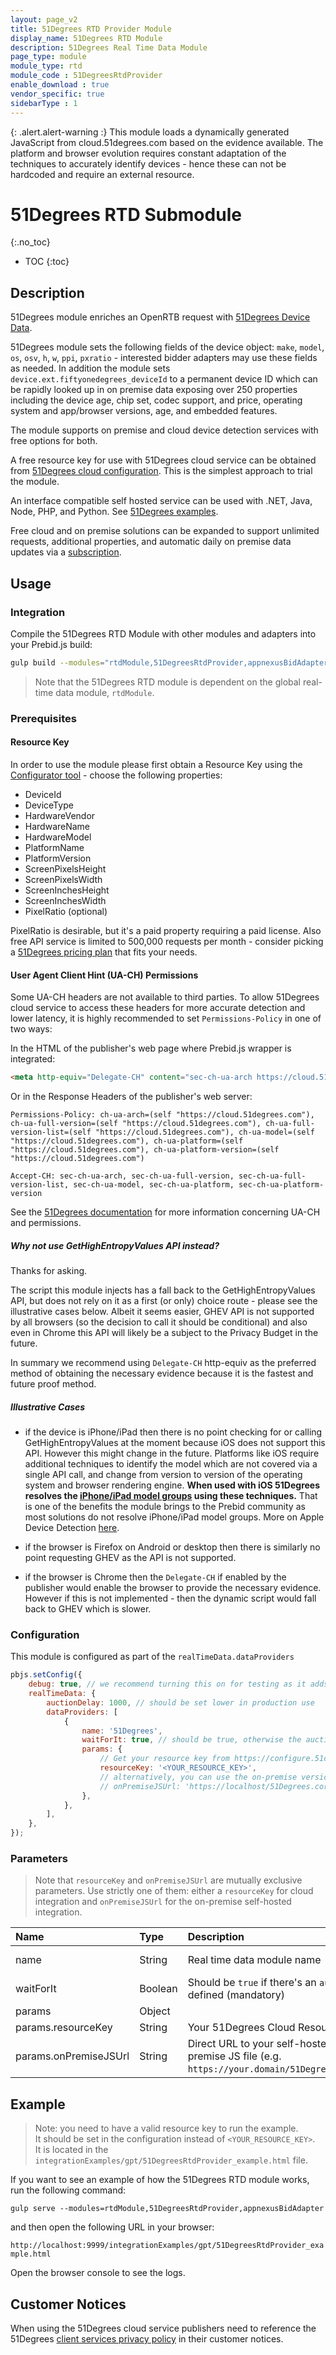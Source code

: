 ```yaml
---
layout: page_v2
title: 51Degrees RTD Provider Module
display_name: 51Degrees RTD Module
description: 51Degrees Real Time Data Module
page_type: module
module_type: rtd
module_code : 51DegreesRtdProvider
enable_download : true
vendor_specific: true
sidebarType : 1
---
```


{: .alert.alert-warning :}
This module loads a dynamically generated JavaScript from cloud.51degrees.com based on the evidence available. The platform and browser evolution requires constant adaptation of the techniques to accurately identify devices - hence these can not be hardcoded and require an external resource.

# 51Degrees RTD Submodule

{:.no_toc}

* TOC
{:toc}

## Description

51Degrees module enriches an OpenRTB request with [51Degrees Device Data](https://51degrees.com/documentation/index.html).

51Degrees module sets the following fields of the device object: `make`, `model`, `os`, `osv`, `h`, `w`, `ppi`, `pxratio` - interested bidder adapters may use these fields as needed. In addition the module sets `device.ext.fiftyonedegrees_deviceId` to a permanent device ID which can be rapidly looked up in on premise data exposing over 250 properties including the device age, chip set, codec support, and price, operating system and app/browser versions, age, and embedded features.

The module supports on premise and cloud device detection services with free options for both. 

A free resource key for use with 51Degrees cloud service can be obtained from [51Degrees cloud configuration](https://configure.51degrees.com/tWrhNfY6).  This is the simplest approach to trial the module.

An interface compatible self hosted service can be used with .NET, Java, Node, PHP, and Python.  See [51Degrees examples](https://51degrees.com/documentation/_examples__device_detection__getting_started__web__on_premise.html).

Free cloud and on premise solutions can be expanded to support unlimited requests, additional properties, and automatic daily on premise data updates via a [subscription](https://51degrees.com/pricing).

## Usage

### Integration

Compile the 51Degrees RTD Module with other modules and adapters into your Prebid.js build:

```bash
gulp build --modules="rtdModule,51DegreesRtdProvider,appnexusBidAdapter,..."  
```

> Note that the 51Degrees RTD module is dependent on the global real-time data module, `rtdModule`.

### Prerequisites

#### Resource Key

In order to use the module please first obtain a Resource Key using the [Configurator tool](https://configure.51degrees.com/tWrhNfY6) - choose the following properties:

* DeviceId
* DeviceType
* HardwareVendor
* HardwareName
* HardwareModel
* PlatformName 
* PlatformVersion
* ScreenPixelsHeight
* ScreenPixelsWidth
* ScreenInchesHeight
* ScreenInchesWidth
* PixelRatio (optional)

PixelRatio is desirable, but it's a paid property requiring a paid license.  Also free API service is limited to 500,000 requests per month - consider picking a [51Degrees pricing plan](https://51degrees.com/pricing) that fits your needs. 

#### User Agent Client Hint (UA-CH) Permissions

Some UA-CH headers are not available to third parties. To allow 51Degrees cloud service to access these headers for more accurate detection and lower latency, it is highly recommended to set `Permissions-Policy` in one of two ways:

In the HTML of the publisher's web page where Prebid.js wrapper is integrated:

```html
<meta http-equiv="Delegate-CH" content="sec-ch-ua-arch https://cloud.51degrees.com; sec-ch-ua-full-version https://cloud.51degrees.com; sec-ch-ua-full-version-list https://cloud.51degrees.com; sec-ch-ua-model https://cloud.51degrees.com; sec-ch-ua-platform https://cloud.51degrees.com; sec-ch-ua-platform-version https://cloud.51degrees.com"/>
```

Or in the Response Headers of the publisher's web server:

```http
Permissions-Policy: ch-ua-arch=(self "https://cloud.51degrees.com"), ch-ua-full-version=(self "https://cloud.51degrees.com"), ch-ua-full-version-list=(self "https://cloud.51degrees.com"), ch-ua-model=(self "https://cloud.51degrees.com"), ch-ua-platform=(self "https://cloud.51degrees.com"), ch-ua-platform-version=(self "https://cloud.51degrees.com")

Accept-CH: sec-ch-ua-arch, sec-ch-ua-full-version, sec-ch-ua-full-version-list, sec-ch-ua-model, sec-ch-ua-platform, sec-ch-ua-platform-version
```

See the [51Degrees documentation](https://51degrees.com/documentation/_device_detection__features__u_a_c_h__overview.html) for more information concerning UA-CH and permissions.

##### Why not use GetHighEntropyValues API instead?

Thanks for asking. 

The script this module injects has a fall back to the GetHighEntropyValues API, but does not rely on it as a first (or only) choice route - please see the illustrative cases below. Albeit it seems easier, GHEV API is not supported by all browsers (so the decision to call it should be conditional) and also even in Chrome this API will likely be a subject to the Privacy Budget in the future.

In summary we recommend using `Delegate-CH` http-equiv as the preferred method of obtaining the necessary evidence because it is the fastest and future proof method.

##### Illustrative Cases

* if the device is iPhone/iPad then there is no point checking for or calling GetHighEntropyValues at the moment because iOS does not support this API. However this might change in the future.  Platforms like iOS require additional techniques to identify the model which are not covered via a single API call, and change from version to version of the operating system and browser rendering engine. **When used with iOS 51Degrees resolves the [iPhone/iPad model groups](https://51degrees.com/documentation/4.4/_device_detection__features__apple_device_table.html) using these techniques.** That is one of the benefits the module brings to the Prebid community as most solutions do not resolve iPhone/iPad model groups. More on Apple Device Detection [here](https://51degrees.com/documentation/4.4/_device_detection__features__apple_detection.html).

* if the browser is Firefox on Android or desktop then there is similarly no point requesting GHEV as the API is not supported.

* if the browser is Chrome then the `Delegate-CH` if enabled by the publisher would enable the browser to provide the necessary evidence. However if this is not implemented - then the dynamic script would fall back to GHEV which is slower.

### Configuration

This module is configured as part of the `realTimeData.dataProviders`

```javascript
pbjs.setConfig({
    debug: true, // we recommend turning this on for testing as it adds more logging
    realTimeData: {
        auctionDelay: 1000, // should be set lower in production use
        dataProviders: [
            {
                name: '51Degrees',
                waitForIt: true, // should be true, otherwise the auctionDelay will be ignored
                params: {
                    // Get your resource key from https://configure.51degrees.com/tWrhNfY6 to connect to cloud.51degrees.com
                    resourceKey: '<YOUR_RESOURCE_KEY>',
                    // alternatively, you can use the on-premise version of the 51Degrees service and connect to your chosen end point
                    // onPremiseJSUrl: 'https://localhost/51Degrees.core.js'
                },
            },
        ],
    },
});
```

### Parameters 

> Note that `resourceKey` and `onPremiseJSUrl` are mutually exclusive parameters.  Use strictly one of them: either a `resourceKey` for cloud integration and `onPremiseJSUrl` for the on-premise self-hosted integration. 

| Name                  | Type    | Description                                                                                      | Default            |
|:----------------------|:--------|:-------------------------------------------------------------------------------------------------|:-------------------|
| name                  | String  | Real time data module name                                                                       | Always '51Degrees' |
| waitForIt             | Boolean | Should be `true` if there's an `auctionDelay` defined (mandatory)                                | `false`            |
| params                | Object  |                                                                                                  |                    |
| params.resourceKey    | String  | Your 51Degrees Cloud Resource Key                                                                |                    |
| params.onPremiseJSUrl | String  | Direct URL to your self-hosted on-premise JS file (e.g. `https://your.domain/51Degrees.core.js`) |                    |

## Example 

> Note: you need to have a valid resource key to run the example.\
> It should be set in the configuration instead of `<YOUR_RESOURCE_KEY>`.\
> It is located in the `integrationExamples/gpt/51DegreesRtdProvider_example.html` file.

If you want to see an example of how the 51Degrees RTD module works,\
run the following command:

`gulp serve --modules=rtdModule,51DegreesRtdProvider,appnexusBidAdapter`

and then open the following URL in your browser:

`http://localhost:9999/integrationExamples/gpt/51DegreesRtdProvider_example.html`

Open the browser console to see the logs.

## Customer Notices

When using the 51Degrees cloud service publishers need to reference the 51Degrees [client services privacy policy](https://51degrees.com/terms/client-services-privacy-policy) in their customer notices.
